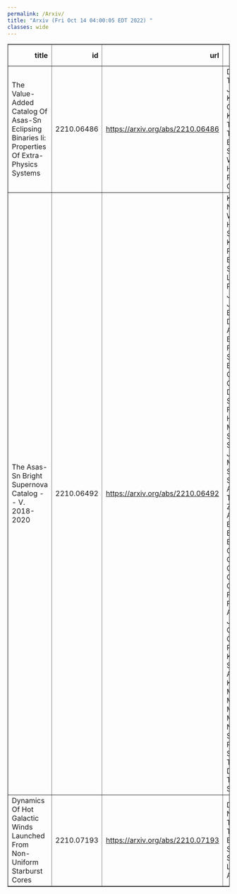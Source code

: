 ```yaml
---
permalink: /Arxiv/
title: "Arxiv (Fri Oct 14 04:00:05 EDT 2022) "
classes: wide
---
```

<table border="1" class="dataframe">
  <thead>
    <tr style="text-align: right;">
      <th>title</th>
      <th>id</th>
      <th>url</th>
      <th>authors</th>
      <th>Local Authors</th>
    </tr>
  </thead>
  <tbody>
    <tr>
      <td>The Value-Added Catalog Of Asas-Sn Eclipsing Binaries Ii: Properties Of   Extra-Physics Systems</td>
      <td>2210.06486</td>
      <td><a href="https://arxiv.org/abs/2210.06486" target="_blank">https://arxiv.org/abs/2210.06486</a></td>
      <td>D. M. Rowan, T. Jayasinghe, K. Z. Stanek, C. S. Kochanek, Todd A. Thompson, B. J. Shappee, T. W. -S. Holoien, J. L. Prieto, W. Giles</td>
      <td>Christopher Kochanek, Dominick Rowan, Krzysztof Stanek, Todd A. Thompson, Todd Thompson</td>
    </tr>
    <tr>
      <td>The Asas-Sn Bright Supernova Catalog -- V. 2018-2020</td>
      <td>2210.06492</td>
      <td><a href="https://arxiv.org/abs/2210.06492" target="_blank">https://arxiv.org/abs/2210.06492</a></td>
      <td>K. D. Neumann, T. W. -S. Holoien, C. S. Kochanek, K. Z. Stanek, P. J. Vallely, B. J. Shappee, J. L. Prieto, T. Pessi, T. Jayasinghe, J. Brimacombe, D. Bersier, E. Aydi, C. Basinger, J. F. Beacom, S. Bose, J. S. Brown, P. Chen, A. Clocchiatti, D. D. Desai, S. Dong, E. Falco, S. Holmbo, N. Morrell, J. V. Shields, K. Sokolovsky, J. Strader, M. D. Stritzinger, S. Swihart, T. A. Thompson, Z. Way, L. Aslan, D. W. Bishop, G. Bock, J. Bradshaw, P. Cacella, N. Castro, E. Conseil, R. Cornect, I. Cruz, R. G. Farfan, J. M. Fernandez, A. Gabuya, J. -L. Gonzalez-Carballo, M. R. Kendurkar, S. Kiyota, R. A. Koff, G. Krannich, P. Marples, G. Masi, L. A. G. Monard, J. A. Muñoz, B. Nicholls, R. S. Post, Z. Pujic, G. Stone, L. Tomasella, D. L. Trappett, W. S. Wiethoff</td>
      <td>Christopher Kochanek, Connor Basinger, John Beacom, John F. Beacom, Krzysztof Stanek, Kyle Neumann, Patrick Vallely, Subhash Bose, Todd A. Thompson, Todd Thompson</td>
    </tr>
    <tr>
      <td>Dynamics Of Hot Galactic Winds Launched From Non-Uniform Starburst Cores</td>
      <td>2210.07193</td>
      <td><a href="https://arxiv.org/abs/2210.07193" target="_blank">https://arxiv.org/abs/2210.07193</a></td>
      <td>Dustin D. Nguyen, Todd A. Thompson, Evan E. Schneider, Sebastian Lopez, Laura A. Lopez</td>
      <td>Dustin Nguyen, Laura Lopez, Sebastian Lopez, Todd A. Thompson, Todd Thompson</td>
    </tr>
  </tbody>
</table>